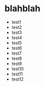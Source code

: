 blahblah
========

* test1
* test2
* test3
* test4
* test5
* test6
* test7
* test8
* test9
* test10
* test11
* test12
